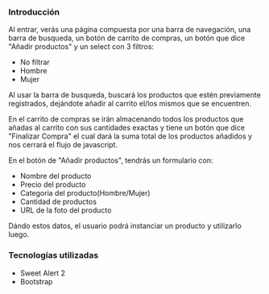 ### Introducción
Al entrar, verás una página compuesta por una barra de navegación, una barra de busqueda, un botón de carrito de compras, un botón que dice "Añadir productos" y un select con 3 filtros:
- No filtrar
- Hombre
- Mujer

Al usar la barra de busqueda, buscará los productos que estén previamente registrados, dejándote añadir al carrito el/los mismos que se encuentren.

En el carrito de compras se irán almacenando todos los productos que añadas al carrito con sus cantidades exactas y tiene un botón que dice "Finalizar Compra" el cual dará la suma total de los productos añadidos y nos cerrará el flujo de javascript.

En el botón de "Añadir productos", tendrás un formulario con:
- Nombre del producto
- Precio del producto
- Categoria del producto(Hombre/Mujer)
- Cantidad de productos
- URL de la foto del producto

Dándo estos datos, el usuario podrá instanciar un producto y utilizarlo luego.

### Tecnologías utilizadas
- Sweet Alert 2
- Bootstrap
